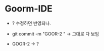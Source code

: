 # Goorm-IDE

- ? 수정하면 반영되나.
- git commit -m "GOOR-2 <message>" -> 그대로 다 보임

- GOOR-2 <message> -> ?
